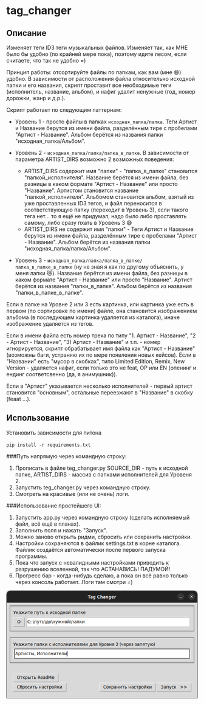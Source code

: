 # tag_changer

## Описание

Изменяет теги ID3 теги музыкальных файлов. Изменяет так, как МНЕ было бы удобно (по крайней мере пока), поэтому идите лесом,
если считаете, что так не удобно =)

Принцип работы: отсортируйте файлы по папкам, как вам (мне :smile:) удобно. В зависимости от расположения файла относительно исходной папки и 
его названия, скрипт проставит все необходимые теги (исполнитель, название, альбом), и нафиг удалит ненужные (год, номер дорожки, жанр и д.р.).

Скрипт работает по следующим паттернам:

- Уровень 1 - просто файлы в папках `исходная_папка/папка`. Теги Артист и Название берутся из имени файла, разделённым тире с пробелами 
"Артист - Название". Альбом берётся из названия папки "исходная_папка/Альбом".

- Уровень 2 - `исходная_папка/папка/папка_в_папке`. В зависимости от параметра ARTIST_DIRS возможно 2 возможных поведения:
  - ARTIST_DIRS содержит имя "папки" - "папка_в_папке" становится "папкой_исполнителя". Название берётся из имени файла, без разницы в каком формате
  "Артист - Название" или просто "Название". Артистом становится название "папкой_исполнителя". Альбомом становится альбом, взятый из уже проставленных
  ID3 тегов, и файл переносится в соответствующую папку (переходит в Уровень 3), если такого тега нет... то я ещё не придумал, надо было либо проставлять
  самому, либо сразу пхать в Уровень 3 :sweat_smile:
  - ARTIST_DIRS не содержит имя "папки" - Теги Артист и Название берутся из имени файла, разделённым тире с  пробелами 
  "Артист - Название". Альбом берётся из названия папки "исходная_папка/папка/Альбом".

- Уровень 3 - `исходная_папка/папка/папка_в_папке/папка_в_папке_в_папке` (ну не зная я как по другому объяснить, у меня лапки :crying_cat_face:). Название
берётся из имени файла, без разницы в каком формате "Артист - Название" или просто "Название". Артист берётся из названия "папки_в_папке". Альбом берётся 
из названия "папки_в_папке_в_папке".

Если в папке на Уровне 2 или 3 есть картинка, или картинка уже есть в первом (по сортировке по имени) файле, она становится изображением альбома 
(в последующем картинка удаляется из каталога), иначе изображение удаляется из тегов.

Если в имени файла есть номер трека по типу "1. Артист - Название", "2 - Артист - Название", "3) Артист - Название" и т.п. - номер игнорируется, скрипт
обрабатывает имя файла как "Артист - Название" (возможны баги, устраняю их по мере появления новых кейсов). Если в "Названии" есть "мусор в скобках", типо
Limited Edition, Remix, New Version - удаляется нафиг, если только это не feat, OP или EN (опенинг и ендинг соответсвенно (да, я анимушник)).

Если в "Артист" указывается несколько исполнителей - первый артист становится "основным", остальные переезжают в "Название" в скобку (feaat ...).

## Использование

Установить зависимости для питона

`pip install -r requirements.txt`

###Путь напрямую через командную строку:
1) Прописать в файле teg_changer.py SOURCE_DIR - путь к исходной папке, ARTIST_DIRS - массив с папками исполнителей для Уровеня 2.
2) Запустить teg_changer.py через командную строку.
3) Смотреть на красивые (или не очень) логи.

###Использование простейшего UI:
1) Запустить app.py через командную строку (сделать исполняемый файл, всё ещё в планах).
2) Заполнить поля и нажать "Запуск".
3) Можно заново открыть ридми, сбросить или сохранить настройки.
4) Настройки сохраняются в файлик settings.txt в корне каталога. Файлик создаётся автоматически
после первого запуска программы.
5) Пока что запуск с невалидными настройками приводить к разрушению вселенной, так что АСТАНАВИСЬ! ПАДУМОЙ!
6) Прогресс бар - когда-нибудь сделаю, а пока он всё равно только через консоль работает. Логи там смотри =)

![img.png](pictures/img.png)
